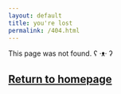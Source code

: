 ```yaml
---
layout: default
title: you're lost
permalink: /404.html
---
```


This page was not found. ʕ ·ᴥ· ʔ

## [Return to homepage](/)
